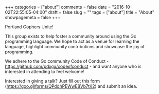 +++
categories = ["about"]
comments = false
date = "2016-10-02T22:55:05-04:00"
draft = false
slug = ""
tags = ["about"]
title = "About"
showpagemeta = false
+++

Portland Gophers Unite!

This group exists to help foster a community around using the Go programming language. We hope to act as a venue for learning the language, highlight community contributions and showcase the joy of programming.

We adhere to the Go community Code of Conduct - https://github.com/pdxgo/codeofconduct - and want anyone who is interested in attending to feel welcome!

Interested in giving a talk? Just fill out this form (https://goo.gl/forms/QPddhPEWwE8Vb7tK2) and submit an idea.